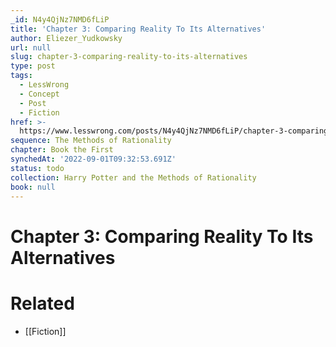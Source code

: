 ```yaml
---
_id: N4y4QjNz7NMD6fLiP
title: 'Chapter 3: Comparing Reality To Its Alternatives'
author: Eliezer_Yudkowsky
url: null
slug: chapter-3-comparing-reality-to-its-alternatives
type: post
tags:
  - LessWrong
  - Concept
  - Post
  - Fiction
href: >-
  https://www.lesswrong.com/posts/N4y4QjNz7NMD6fLiP/chapter-3-comparing-reality-to-its-alternatives
sequence: The Methods of Rationality
chapter: Book the First
synchedAt: '2022-09-01T09:32:53.691Z'
status: todo
collection: Harry Potter and the Methods of Rationality
book: null
---
```


# Chapter 3: Comparing Reality To Its Alternatives


# Related

- [[Fiction]]